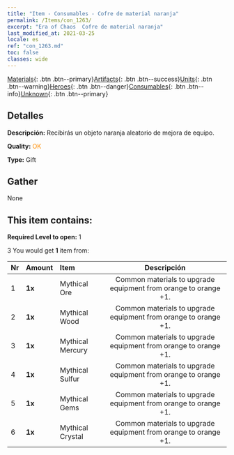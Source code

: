 ```yaml
---
title: "Item - Consumables - Cofre de material naranja"
permalink: /Items/con_1263/
excerpt: "Era of Chaos  Cofre de material naranja"
last_modified_at: 2021-03-25
locale: es
ref: "con_1263.md"
toc: false
classes: wide
---
```

 [Materials](/es/Items/){: .btn .btn--primary}[Artifacts](/es/Items/Artifacts/){: .btn .btn--success}[Units](/es/Items/Units/){: .btn .btn--warning}[Heroes](/es/Items/Heroes/){: .btn .btn--danger}[Consumables](/es/Items/Consumables/){: .btn .btn--info}[Unknown](/es/Items/Unknown/){: .btn .btn--primary}

## Detalles
 **Descripción:** Recibirás un objeto naranja aleatorio de mejora de equipo.

 **Quality:** <span style="color: #FF8C00">OK</span>

 **Type:** Gift

## Gather

  None

## This item contains:

 **Required Level to open:** 1

 3 You would get **1** item  from:

  | Nr | Amount |     Item    | Descripción |
  |:---|:-------|:------------|:-----------:|
  | 1 |  **1x** | Mythical Ore | Common materials to upgrade equipment from orange to orange +1.  | 
  | 2 |  **1x** | Mythical Wood | Common materials to upgrade equipment from orange to orange +1.  | 
  | 3 |  **1x** | Mythical Mercury | Common materials to upgrade equipment from orange to orange +1.  | 
  | 4 |  **1x** | Mythical Sulfur | Common materials to upgrade equipment from orange to orange +1.  | 
  | 5 |  **1x** | Mythical Gems | Common materials to upgrade equipment from orange to orange +1.  | 
  | 6 |  **1x** | Mythical Crystal | Common materials to upgrade equipment from orange to orange +1.  | 
